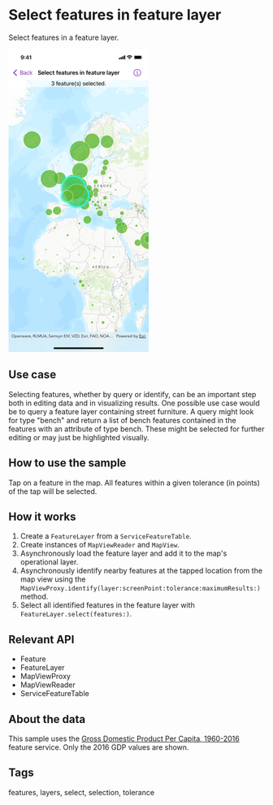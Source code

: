 # Select features in feature layer

Select features in a feature layer.

![Screenshot of select features in feature layer sample](select-features-in-feature-layer.png)

## Use case

Selecting features, whether by query or identify, can be an important step both in editing data and in visualizing results. One possible use case would be to query a feature layer containing street furniture. A query might look for type "bench" and return a list of bench features contained in the features with an attribute of type bench. These might be selected for further editing or may just be highlighted visually.

## How to use the sample

Tap on a feature in the map. All features within a given tolerance (in points) of the tap will be selected.

## How it works

1. Create a `FeatureLayer` from a `ServiceFeatureTable`.
2. Create instances of `MapViewReader` and `MapView`.
3. Asynchronously load the feature layer and add it to the map's operational layer.
4. Asynchronously identify nearby features at the tapped location from the map view using the `MapViewProxy.identify(layer:screenPoint:tolerance:maximumResults:)` method.
5. Select all identified features in the feature layer with `FeatureLayer.select(features:)`.

## Relevant API

* Feature
* FeatureLayer
* MapViewProxy
* MapViewReader
* ServiceFeatureTable

## About the data

This sample uses the [Gross Domestic Product Per Capita, 1960-2016](https://www.arcgis.com/home/item.html?id=10d76a5b015647279b165f3a64c2524f) feature service. Only the 2016 GDP values are shown.

## Tags

features, layers, select, selection, tolerance